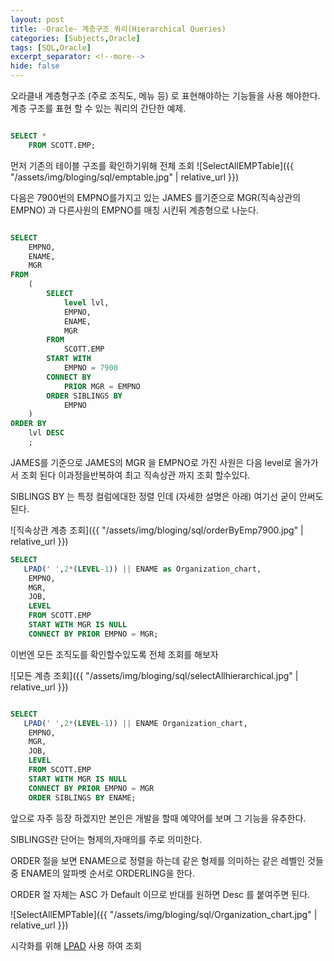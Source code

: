```yaml
---
layout: post
title: -Oracle- 계층구조 쿼리(Hierarchical Queries)
categories: [Subjects,Oracle]
tags: [SQL,Oracle]
excerpt_separator: <!--more-->
hide: false
---
```


오라클내 계층형구조 (주로 조직도, 메뉴 등) 로 표현해야하는 기능들을 사용 해야한다.
계층 구조를 표현 할 수 있는 쿼리의 간단한 예제.

<!--more-->

```sql

SELECT *
    FROM SCOTT.EMP;

```
먼저 기존의 테이블 구조를 확인하기위해 전체 조회
![SelectAllEMPTable]({{ "/assets/img/bloging/sql/emptable.jpg" | relative_url }})

다음은 7900번의 EMPNO를가지고 있는  JAMES 를기준으로 MGR(직속상관의 EMPNO) 과 다른사원의 EMPNO를 매칭 시킨뒤 계층형으로 나눈다.

```sql

SELECT
    EMPNO,
    ENAME,
    MGR
FROM
    (
        SELECT
            level lvl,
            EMPNO,
            ENAME,
            MGR
        FROM
            SCOTT.EMP
        START WITH
            EMPNO = 7900
        CONNECT BY
            PRIOR MGR = EMPNO
        ORDER SIBLINGS BY
            EMPNO
    )
ORDER BY
    lvl DESC  
    ;

```

JAMES를 기준으로 JAMES의 MGR 을 EMPNO로 가진 사원은 다음 level로 올가가서 조회 된다 이과정을반복하여 최고 직속상관 까지 조회 할수있다.

SIBLINGS BY 는 특정 컬럼에대한 정렬 인데 (자세한 설명은 아래) 여기선 굳이 안써도 된다.


![직속상관 계층 조회]({{ "/assets/img/bloging/sql/orderByEmp7900.jpg" | relative_url }})


```sql
SELECT
   LPAD(' ',2*(LEVEL-1)) || ENAME as Organization_chart,
    EMPNO,
    MGR,
    JOB,
    LEVEL
    FROM SCOTT.EMP
    START WITH MGR IS NULL
    CONNECT BY PRIOR EMPNO = MGR;

```
이번엔 모든 조직도를 확인할수있도록 전체 조회를 해보자

![모든 계층 조회]({{ "/assets/img/bloging/sql/selectAllhierarchical.jpg" | relative_url }})

```sql

SELECT
   LPAD(' ',2*(LEVEL-1)) || ENAME Organization_chart,
    EMPNO,
    MGR,
    JOB,
    LEVEL
    FROM SCOTT.EMP
    START WITH MGR IS NULL
    CONNECT BY PRIOR EMPNO = MGR
    ORDER SIBLINGS BY ENAME;

```

 앞으로 자주 등장 하겠지만 본인은 개발을 할때 예약어를 보며 그 기능을 유추한다.

 SIBLINGS란 단어는 형제의,자매의를 주로 의미한다.

 ORDER 절을 보면 ENAME으로 정렬을 하는데 같은 형제를 의미하는 같은 레벨인 것들 중 ENAME의 알파벳 순서로  ORDERLING을 한다.

 ORDER 절 자체는 ASC 가 Default 이므로 반대를 원하면 Desc 를 붙여주면 된다.





![SelectAllEMPTable]({{ "/assets/img/bloging/sql/Organization_chart.jpg" | relative_url }})




시각화를 위해 [LPAD](/2020/06/09/LPAD.html) 사용 하여 조회
